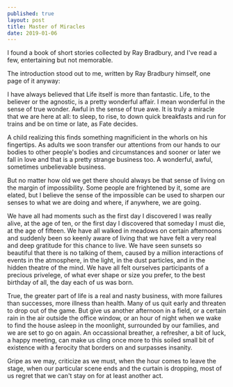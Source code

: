```yaml
---
published: true
layout: post
title: Master of Miracles
date: 2019-01-06
---
```

I found a book of short stories collected by Ray Bradbury, and I've read a few, entertaining but not memorable.  

The introduction stood out to me, written by Ray Bradbury himself, one page of it anyway: 

I have always believed that Life itself is more than fantastic.  Life, to the believer or the agnostic, is a pretty wonderful affair.  I mean wonderful in the sense of true wonder.  Awful in the sense of true awe.  It is truly a miracle that we are here at all: to sleep, to rise, to down quick breakfasts and run for trains and be on time or late, as Fate decides.

A child realizing this finds something magnificient in the whorls on his fingertips.  As adults we soon transfer our attentions from our hands to our bodies to other people's bodies and circumstances and sooner or later we fall in love and that is a pretty strange business too.  A wonderful, awful, sometimes unbelievable business.  

But no matter how old we get there should always be that sense of living on the margin of impossibility.  Some people are frightened by it, some are elated, but I believe the sense of the impossible can be used to sharpen our senses to what we are doing and where, if anywhere, we are going.  

We have all had moments such as the first day I discovered I was really alive, at the age of ten, or the first day I discovered that someday I must die, at the age of fifteen.  We have all walked in meadows on certain afternoons and suddenly been so keenly aware of living that we have felt a very real and deep gratitude for this chance to live.  We have seen sunsets so beautiful that there is no talking of them, caused by a million interactions of events in the atmosphere, in the light, in the dust particles, and in the hidden theatre of the mind.  We have all felt ourselves participants of a precious privelege, of what ever shape or size you prefer, to the best birthday of all, the day each of us was born.  

True, the greater part of life is a real and nasty business, with more failures than successes, more illness than health.  Many of us quit early and threaten to drop out of the game.  But give us another afternoon in a field, or a certain rain in the air outside the office window, or an hour of night when we wake to find the house asleep in the moonlight, surrounded by our families, and we are set to go on again.  An occassional breather, a refresher, a bit of luck, a happy meeting, can make us cling once more to this soiled small bit of existence with a ferocity that borders on and surpasses insanity.  

Gripe as we may, criticize as we must, when the hour comes to leave the stage, when our particular scene ends and the curtain is dropping, most of us regret that we can't stay on for at least another act.

